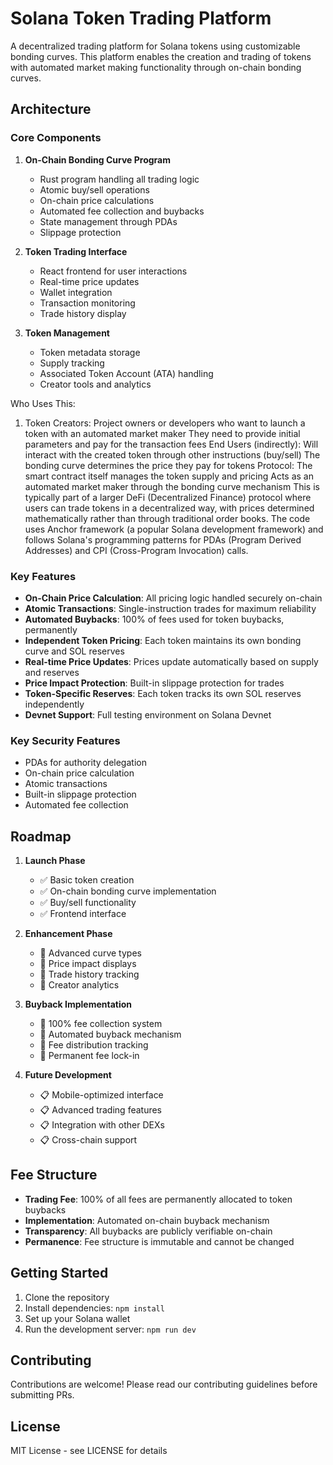 # Solana Token Trading Platform

A decentralized trading platform for Solana tokens using customizable bonding curves. This platform enables the creation and trading of tokens with automated market making functionality through on-chain bonding curves.

## Architecture

### Core Components

1. **On-Chain Bonding Curve Program**
   - Rust program handling all trading logic
   - Atomic buy/sell operations
   - On-chain price calculations
   - Automated fee collection and buybacks
   - State management through PDAs
   - Slippage protection

2. **Token Trading Interface**
   - React frontend for user interactions
   - Real-time price updates
   - Wallet integration
   - Transaction monitoring
   - Trade history display

3. **Token Management**
   - Token metadata storage
   - Supply tracking
   - Associated Token Account (ATA) handling
   - Creator tools and analytics
   
Who Uses This:
1. Token Creators:
Project owners or developers who want to launch a token with an automated market maker
They need to provide initial parameters and pay for the transaction fees
End Users (indirectly):
Will interact with the created token through other instructions (buy/sell)
The bonding curve determines the price they pay for tokens
Protocol:
The smart contract itself manages the token supply and pricing
Acts as an automated market maker through the bonding curve mechanism
This is typically part of a larger DeFi (Decentralized Finance) protocol where users can trade tokens in a decentralized way, with prices determined mathematically rather than through traditional order books.
The code uses Anchor framework (a popular Solana development framework) and follows Solana's programming patterns for PDAs (Program Derived Addresses) and CPI (Cross-Program Invocation) calls.

### Key Features

- **On-Chain Price Calculation**: All pricing logic handled securely on-chain
- **Atomic Transactions**: Single-instruction trades for maximum reliability
- **Automated Buybacks**: 100% of fees used for token buybacks, permanently
- **Independent Token Pricing**: Each token maintains its own bonding curve and SOL reserves
- **Real-time Price Updates**: Prices update automatically based on supply and reserves
- **Price Impact Protection**: Built-in slippage protection for trades
- **Token-Specific Reserves**: Each token tracks its own SOL reserves independently
- **Devnet Support**: Full testing environment on Solana Devnet

### Key Security Features

- PDAs for authority delegation
- On-chain price calculation
- Atomic transactions
- Built-in slippage protection
- Automated fee collection

## Roadmap

1. **Launch Phase**
   - ✅ Basic token creation
   - ✅ On-chain bonding curve implementation
   - ✅ Buy/sell functionality
   - ✅ Frontend interface

2. **Enhancement Phase**
   - 🚧 Advanced curve types
   - 🚧 Price impact displays
   - 🚧 Trade history tracking
   - 🚧 Creator analytics

3. **Buyback Implementation**
   - 🔄 100% fee collection system
   - 🔄 Automated buyback mechanism
   - 🔄 Fee distribution tracking
   - 🔄 Permanent fee lock-in

4. **Future Development**
   - 📋 Mobile-optimized interface
   - 📋 Advanced trading features
   - 📋 Integration with other DEXs
   - 📋 Cross-chain support

## Fee Structure

- **Trading Fee**: 100% of all fees are permanently allocated to token buybacks
- **Implementation**: Automated on-chain buyback mechanism
- **Transparency**: All buybacks are publicly verifiable on-chain
- **Permanence**: Fee structure is immutable and cannot be changed

## Getting Started

1. Clone the repository
2. Install dependencies: `npm install`
3. Set up your Solana wallet
4. Run the development server: `npm run dev`

## Contributing

Contributions are welcome! Please read our contributing guidelines before submitting PRs.

## License

MIT License - see LICENSE for details
